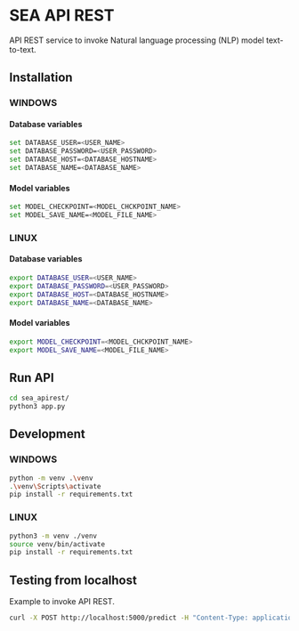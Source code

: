 # SEA API REST
 API REST service to invoke Natural language processing (NLP) model text-to-text.

## Installation
### WINDOWS
#### Database variables
```sh
set DATABASE_USER=<USER_NAME>
set DATABASE_PASSWORD=<USER_PASSWORD>
set DATABASE_HOST=<DATABASE_HOSTNAME>
set DATABASE_NAME=<DATABASE_NAME>
```

#### Model variables
```sh
set MODEL_CHECKPOINT=<MODEL_CHCKPOINT_NAME>
set MODEL_SAVE_NAME=<MODEL_FILE_NAME>
```

### LINUX
#### Database variables
```sh
export DATABASE_USER=<USER_NAME>
export DATABASE_PASSWORD=<USER_PASSWORD>
export DATABASE_HOST=<DATABASE_HOSTNAME>
export DATABASE_NAME=<DATABASE_NAME>
```

#### Model variables
```sh
export MODEL_CHECKPOINT=<MODEL_CHCKPOINT_NAME>
export MODEL_SAVE_NAME=<MODEL_FILE_NAME>
```

## Run API
```sh
cd sea_apirest/
python3 app.py
```

## Development
### WINDOWS
```sh
python -m venv .\venv
.\venv\Scripts\activate
pip install -r requirements.txt
```

### LINUX
```sh
python3 -m venv ./venv
source venv/bin/activate
pip install -r requirements.txt
```

## Testing from localhost
Example to invoke API REST.
```sh
curl -X POST http://localhost:5000/predict -H "Content-Type: application/json" -d "{\"message\":\"Yo estoy jugando ajedrez.\"}"
```
